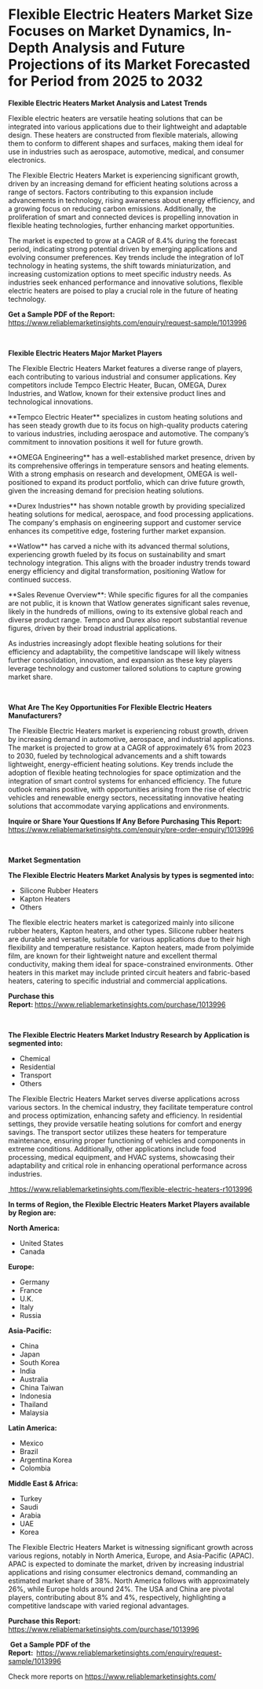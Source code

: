 <p><h1>Flexible Electric Heaters Market Size Focuses on Market Dynamics, In-Depth Analysis and Future Projections of its Market Forecasted for Period from 2025 to 2032</h1></p><p><strong>Flexible Electric Heaters Market Analysis and Latest Trends</strong></p>
<p><p>Flexible electric heaters are versatile heating solutions that can be integrated into various applications due to their lightweight and adaptable design. These heaters are constructed from flexible materials, allowing them to conform to different shapes and surfaces, making them ideal for use in industries such as aerospace, automotive, medical, and consumer electronics. </p><p>The Flexible Electric Heaters Market is experiencing significant growth, driven by an increasing demand for efficient heating solutions across a range of sectors. Factors contributing to this expansion include advancements in technology, rising awareness about energy efficiency, and a growing focus on reducing carbon emissions. Additionally, the proliferation of smart and connected devices is propelling innovation in flexible heating technologies, further enhancing market opportunities.</p><p>The market is expected to grow at a CAGR of 8.4% during the forecast period, indicating strong potential driven by emerging applications and evolving consumer preferences. Key trends include the integration of IoT technology in heating systems, the shift towards miniaturization, and increasing customization options to meet specific industry needs. As industries seek enhanced performance and innovative solutions, flexible electric heaters are poised to play a crucial role in the future of heating technology.</p></p>
<p><strong>Get a Sample PDF of the Report:&nbsp;</strong> <a href="https://www.reliablemarketinsights.com/enquiry/request-sample/1013996?utm_campaign=2345&utm_medium=2&utm_source=Github&utm_content=ia&utm_term=18022025&utm_id=flexible-electric-heaters">https://www.reliablemarketinsights.com/enquiry/request-sample/1013996</a></p>
<p>&nbsp;</p>
<p><strong>Flexible Electric Heaters Major Market Players</strong></p>
<p><p>The Flexible Electric Heaters Market features a diverse range of players, each contributing to various industrial and consumer applications. Key competitors include Tempco Electric Heater, Bucan, OMEGA, Durex Industries, and Watlow, known for their extensive product lines and technological innovations.</p><p>**Tempco Electric Heater** specializes in custom heating solutions and has seen steady growth due to its focus on high-quality products catering to various industries, including aerospace and automotive. The company’s commitment to innovation positions it well for future growth.</p><p>**OMEGA Engineering** has a well-established market presence, driven by its comprehensive offerings in temperature sensors and heating elements. With a strong emphasis on research and development, OMEGA is well-positioned to expand its product portfolio, which can drive future growth, given the increasing demand for precision heating solutions.</p><p>**Durex Industries** has shown notable growth by providing specialized heating solutions for medical, aerospace, and food processing applications. The company's emphasis on engineering support and customer service enhances its competitive edge, fostering further market expansion.</p><p>**Watlow** has carved a niche with its advanced thermal solutions, experiencing growth fueled by its focus on sustainability and smart technology integration. This aligns with the broader industry trends toward energy efficiency and digital transformation, positioning Watlow for continued success.</p><p>**Sales Revenue Overview**: While specific figures for all the companies are not public, it is known that Watlow generates significant sales revenue, likely in the hundreds of millions, owing to its extensive global reach and diverse product range. Tempco and Durex also report substantial revenue figures, driven by their broad industrial applications.</p><p>As industries increasingly adopt flexible heating solutions for their efficiency and adaptability, the competitive landscape will likely witness further consolidation, innovation, and expansion as these key players leverage technology and customer tailored solutions to capture growing market share.</p></p>
<p>&nbsp;</p>
<p><strong>What Are The Key Opportunities For Flexible Electric Heaters Manufacturers?</strong></p>
<p><p>The Flexible Electric Heaters market is experiencing robust growth, driven by increasing demand in automotive, aerospace, and industrial applications. The market is projected to grow at a CAGR of approximately 6% from 2023 to 2030, fueled by technological advancements and a shift towards lightweight, energy-efficient heating solutions. Key trends include the adoption of flexible heating technologies for space optimization and the integration of smart control systems for enhanced efficiency. The future outlook remains positive, with opportunities arising from the rise of electric vehicles and renewable energy sectors, necessitating innovative heating solutions that accommodate varying applications and environments.</p></p>
<p><strong>Inquire or Share Your Questions If Any Before Purchasing This Report:</strong> <a href="https://www.reliablemarketinsights.com/enquiry/pre-order-enquiry/1013996?utm_campaign=2345&utm_medium=2&utm_source=Github&utm_content=ia&utm_term=18022025&utm_id=flexible-electric-heaters">https://www.reliablemarketinsights.com/enquiry/pre-order-enquiry/1013996</a></p>
<p>&nbsp;</p>
<p><strong>Market Segmentation</strong></p>
<p><strong>The Flexible Electric Heaters Market Analysis by types is segmented into:</strong></p>
<p><ul><li>Silicone Rubber Heaters</li><li>Kapton Heaters</li><li>Others</li></ul></p>
<p><p>The flexible electric heaters market is categorized mainly into silicone rubber heaters, Kapton heaters, and other types. Silicone rubber heaters are durable and versatile, suitable for various applications due to their high flexibility and temperature resistance. Kapton heaters, made from polyimide film, are known for their lightweight nature and excellent thermal conductivity, making them ideal for space-constrained environments. Other heaters in this market may include printed circuit heaters and fabric-based heaters, catering to specific industrial and commercial applications.</p></p>
<p><strong>Purchase this Report:&nbsp;</strong><a href="https://www.reliablemarketinsights.com/purchase/1013996?utm_campaign=2345&utm_medium=2&utm_source=Github&utm_content=ia&utm_term=18022025&utm_id=flexible-electric-heaters">https://www.reliablemarketinsights.com/purchase/1013996</a></p>
<p>&nbsp;</p>
<p><strong>The Flexible Electric Heaters Market Industry Research by Application is segmented into:</strong></p>
<p><ul><li>Chemical</li><li>Residential</li><li>Transport</li><li>Others</li></ul></p>
<p><p>The Flexible Electric Heaters Market serves diverse applications across various sectors. In the chemical industry, they facilitate temperature control and process optimization, enhancing safety and efficiency. In residential settings, they provide versatile heating solutions for comfort and energy savings. The transport sector utilizes these heaters for temperature maintenance, ensuring proper functioning of vehicles and components in extreme conditions. Additionally, other applications include food processing, medical equipment, and HVAC systems, showcasing their adaptability and critical role in enhancing operational performance across industries.</p></p>
<p><a href="https://www.reliablemarketinsights.com/flexible-electric-heaters-r1013996?utm_campaign=2345&utm_medium=2&utm_source=Github&utm_content=ia&utm_term=18022025&utm_id=flexible-electric-heaters">&nbsp;https://www.reliablemarketinsights.com/flexible-electric-heaters-r1013996</a></p>
<p><strong>In terms of Region, the Flexible Electric Heaters Market Players available by Region are:</strong></p>
<p>
    <p> <strong> North America: </strong>
        <ul>
            <li>United States</li>
            <li>Canada</li>
        </ul>
        </p> 
    <p> <strong> Europe: </strong>
        <ul>
            <li>Germany</li>
            <li>France</li>
            <li>U.K.</li>
            <li>Italy</li>
            <li>Russia</li>
        </ul>
        </p> 
    <p> <strong> Asia-Pacific: </strong>
        <ul>
            <li>China</li>
            <li>Japan</li>
            <li>South Korea</li>
            <li>India</li>
            <li>Australia</li>
            <li>China Taiwan</li>
            <li>Indonesia</li>
            <li>Thailand</li>
            <li>Malaysia</li>
        </ul>
        </p> 
    <p> <strong> Latin America: </strong>
        <ul>
            <li>Mexico</li>
            <li>Brazil</li>
            <li>Argentina Korea</li>
            <li>Colombia</li>
        </ul>
        </p> 
    <p> <strong> Middle East & Africa: </strong>
        <ul>
            <li>Turkey</li>
            <li>Saudi</li>
            <li>Arabia</li>
            <li>UAE</li>
            <li>Korea</li>
        </ul>
    </p>
    </p>
<p><p>The Flexible Electric Heaters Market is witnessing significant growth across various regions, notably in North America, Europe, and Asia-Pacific (APAC). APAC is expected to dominate the market, driven by increasing industrial applications and rising consumer electronics demand, commanding an estimated market share of 38%. North America follows with approximately 26%, while Europe holds around 24%. The USA and China are pivotal players, contributing about 8% and 4%, respectively, highlighting a competitive landscape with varied regional advantages.</p></p>
<p><strong>Purchase this Report: </strong><a href="https://www.reliablemarketinsights.com/purchase/1013996?utm_campaign=2345&utm_medium=2&utm_source=Github&utm_content=ia&utm_term=18022025&utm_id=flexible-electric-heaters">https://www.reliablemarketinsights.com/purchase/1013996</a></p>
<p>&nbsp;<strong>Get a Sample PDF of the Report:&nbsp;&nbsp;</strong><a href="https://www.reliablemarketinsights.com/enquiry/request-sample/1013996?utm_campaign=2345&utm_medium=2&utm_source=Github&utm_content=ia&utm_term=18022025&utm_id=flexible-electric-heaters">https://www.reliablemarketinsights.com/enquiry/request-sample/1013996</a></p>
<p><strong></strong></p>
<p>Check more reports on <a href="https://www.reliablemarketinsights.com/?utm_campaign=2345&utm_medium=2&utm_source=Github&utm_content=ia&utm_term=18022025&utm_id=flexible-electric-heaters">https://www.reliablemarketinsights.com/</a></p>